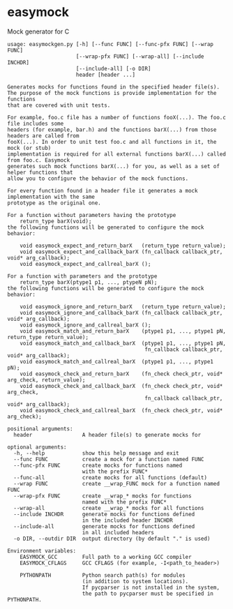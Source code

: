easymock
========

Mock generator for C

    usage: easymockgen.py [-h] [--func FUNC] [--func-pfx FUNC] [--wrap FUNC]
                          [--wrap-pfx FUNC] [--wrap-all] [--include INCHDR]
                          [--include-all] [-o DIR]
                          header [header ...]

    Generates mocks for functions found in the specified header file(s).
    The purpose of the mock functions is provide implementation for the functions
    that are covered with unit tests.

    For example, foo.c file has a number of functions fooX(...). The foo.c file includes some
    headers (for example, bar.h) and the functions barX(...) from those headers are called from
    fooX(...). In order to unit test foo.c and all functions in it, the mock (or stub)
    implementation is required for all external functions barX(...) called from foo.c. Easymock 
    generates such mock functions barX(...) for you, as well as a set of helper functions that
    allow you to configure the behavior of the mock functions.
    
    For every function found in a header file it generates a mock implementation with the same
    prototype as the original one.
    
    For a function without parameters having the prototype
        return_type barX(void);
    the following functions will be generated to configure the mock behavior:
    
        void easymock_expect_and_return_barX   (return_type return_value);
        void easymock_expect_and_callback_barX (fn_callback callback_ptr, void* arg_callback);
        void easymock_expect_and_callreal_barX ();
    
    For a function with parameters and the prototype
        return_type barX(ptype1 p1, ..., ptypeN pN);
    the following functions will be generated to configure the mock behavior:
    
        void easymock_ignore_and_return_barX   (return_type return_value);
        void easymock_ignore_and_callback_barX (fn_callback callback_ptr, void* arg_callback);
        void easymock_ignore_and_callreal_barX ();
        void easymock_match_and_return_barX    (ptype1 p1, ..., ptype1 pN, return_type return_value);
        void easymock_match_and_callback_barX  (ptype1 p1, ..., ptype1 pN, 
                                                fn_callback callback_ptr, void* arg_callback);
        void easymock_match_and_callreal_barX  (ptype1 p1, ..., ptype1 pN);
        void easymock_check_and_return_barX    (fn_check check_ptr, void* arg_check, return_value);
        void easymock_check_and_callback_barX  (fn_check check_ptr, void* arg_check, 
                                                fn_callback callback_ptr, void* arg_callback);
        void easymock_check_and_callreal_barX  (fn_check check_ptr, void* arg_check);
    
    positional arguments:
      header                A header file(s) to generate mocks for
    
    optional arguments:
      -h, --help            show this help message and exit
      --func FUNC           create a mock for a function named FUNC
      --func-pfx FUNC       create mocks for functions named
                            with the prefix FUNC*
      --func-all            create mocks for all functions (default)
      --wrap FUNC           create __wrap_FUNC mock for a function named FUNC
      --wrap-pfx FUNC       create __wrap_* mocks for functions
                            named with the prefix FUNC*
      --wrap-all            create __wrap_* mocks for all functions
      --include INCHDR      generate mocks for functions defined
                            in the included header INCHDR
      --include-all         generate mocks for functions defined
                            in all included headers
      -o DIR, --outdir DIR  output directory (by default "." is used)

    Environment variables:
        EASYMOCK_GCC        Full path to a working GCC compiler
        EASYMOCK_CFLAGS     GCC CFLAGS (for example, -I<path_to_header>)
    
        PYTHONPATH          Python search path(s) for modules
                            (in addition to system locations).
                            If pycparser is not installed in the system,
                            the path to pycparser must be specified in PYTHONPATH.

